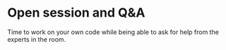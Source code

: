 # Open session and Q&A

Time to work on your own code while being able to ask for help from the
experts in the room.
